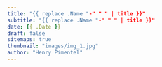 ```yaml
---
title: "{{ replace .Name "-" " " | title }}"
subtitle: "{{ replace .Name "-" " " | title }}"
date: {{ .Date }}
draft: false
sitemaps: true
thumbnail: "images/img_1.jpg"
author: "Henry Pimentel"
---
```


